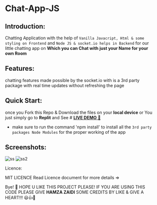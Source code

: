 # Chat-App-JS

## Introduction:

Chatting Application with the help of `Vanilla Javacript, Html & some styling on Frontend` and `Node JS & socket.io helps in Backend` for our little chatting app on **Which you can Chat with just your Name for your own Room**

## Features:

chatting features made possible by the socket.io with is a 3rd party package with real time updates without refreshing the page 

## Quick Start:

once you Fork this Repo & Download the files on your **local device** or You just simply go to **Replit** and See # [**LIVE DEMO** 🚀](https://chatting-app.hamzajaffar.repl.co/)
- make sure to run the command 'npm install' to install all the `3rd party packages Node Modules` for the proper working of the app

## Screenshots:

![ss](https://user-images.githubusercontent.com/52501040/185605402-2cfc3810-76a3-4693-844f-0c19c6b348f2.PNG)
![ss2](https://user-images.githubusercontent.com/52501040/185605407-7ec67175-a442-4273-b6d7-585a8257b8aa.PNG)


Licence:

MIT LICENCE Read Licence document for more details =>

Bye! 👋
HOPE U LIKE THIS PROJECT PLEASE! IF YOU ARE USING THIS CODE PLEASE GIVE **HAMZA ZAIDI** SOME CREDITS BY LIKE & GIVE A HEART!!! 😃👍💛

